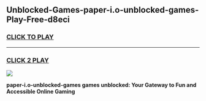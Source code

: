 
## Unblocked-Games-paper-i.o-unblocked-games-Play-Free-d8eci
<h3>
<a href="https://premium76.site?title=paper-i.o-unblocked-games&ref=15A">CLICK TO PLAY</a></h3>
<hr>

<h3>
<a href="https://premium76.site?title=paper-i.o-unblocked-games&ref=15A">CLICK 2 PLAY</a>
  
</h3>

<a href="https://premium76.site?title=paper-i.o-unblocked-games&ref=15A"><img src="https://clearcache.store/games.png"></a>


**paper-i.o-unblocked-games games unblocked: Your Gateway to Fun and Accessible Online Gaming**
